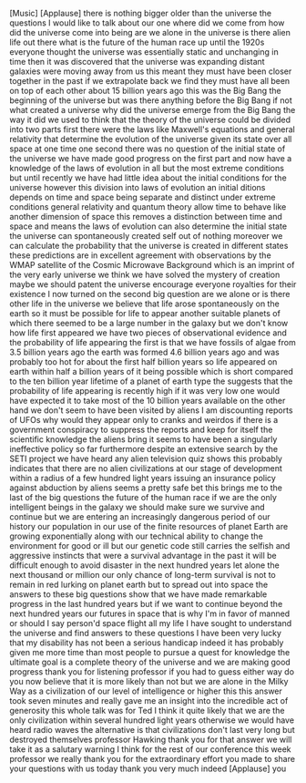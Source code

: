 
[Music]
[Applause]
there is nothing bigger older than the
universe the questions I would like to
talk about our one where did we come
from how did the universe come into
being are we alone in the universe is
there alien life out there what is the
future of the human race up until the
1920s everyone thought the universe was
essentially static and unchanging in
time then it was discovered that the
universe was expanding distant galaxies
were moving away from us this meant they
must have been closer together in the
past if we extrapolate back we find they
must have all been on top of each other
about 15 billion years ago this was the
Big Bang the beginning of the universe
but was there anything before the Big
Bang if not what created a universe why
did the universe emerge from the Big
Bang the way it did we used to think
that the theory of the universe could be
divided into two parts first there were
the laws like Maxwell&#39;s equations and
general relativity that determine the
evolution of the universe
given its state over all space at one
time one second there was no question of
the initial state of the universe we
have made good progress on the first
part and now have a knowledge of the
laws of evolution in all but the most
extreme conditions but until recently we
have had little idea about the initial
conditions for the universe however this
division into laws of evolution an
initial
ditions depends on time and space being
separate and distinct under extreme
conditions general relativity and
quantum theory allow time to behave like
another dimension of space this removes
a distinction between time and space and
means the laws of evolution can also
determine the initial state the universe
can spontaneously created self out of
nothing moreover we can calculate the
probability that the universe is created
in different states these predictions
are in excellent agreement with
observations by the WMAP satellite of
the Cosmic Microwave Background which is
an imprint of the very early universe we
think we have solved the mystery of
creation
maybe we should patent the universe
encourage everyone royalties for their
existence I now turned on the second big
question are we alone or is there other
life in the universe we believe that
life arose spontaneously on the earth so
it must be possible for life to appear
another suitable planets of which there
seemed to be a large number in the
galaxy but we don&#39;t know how life first
appeared we have two pieces of
observational evidence and the
probability of life appearing the first
is that we have fossils of algae from
3.5 billion years ago the earth was
formed 4.6 billion years ago and was
probably too hot for about the first
half billion years
so life appeared on earth within half a
billion years of it being possible which
is short compared to the ten billion
year lifetime of a planet of earth type
the suggests that the probability of
life appearing is recently high if it
was very low one would have expected it
to take most of the 10 billion years
available on the other hand we don&#39;t
seem to have been visited by aliens
I am discounting reports of UFOs why
would they appear only to cranks and
weirdos if there is a government
conspiracy to suppress the reports and
keep for itself the scientific knowledge
the aliens bring it seems to have been a
singularly ineffective policy so far
furthermore despite an extensive search
by the SETI project we have heard any
alien television quiz shows this
probably indicates that there are no
alien civilizations at our stage of
development within a radius of a few
hundred light years issuing an insurance
policy against abduction by aliens seems
a pretty safe bet this brings me to the
last of the big questions the future of
the human race if we are the only
intelligent beings in the galaxy we
should make sure we survive and continue
but we are entering an increasingly
dangerous period of our history our
population in our use of the finite
resources of planet Earth are growing
exponentially along with our technical
ability to change the environment for
good or ill
but our genetic code still carries the
selfish and aggressive instincts that
were a survival advantage in the past it
will be difficult enough to avoid
disaster in the next hundred years let
alone the next thousand or million our
only chance of long-term survival is not
to remain in red lurking on planet earth
but to spread out into space the answers
to these big questions show that we have
made remarkable progress in the last
hundred years but if we want to continue
beyond the next hundred years our
futures in space that is why I&#39;m in
favor of manned or should I say person&#39;d
space flight all my life I have sought
to understand the universe and find
answers to these questions I have been
very lucky that my disability has not
been a serious handicap indeed it has
probably given me more time than most
people to pursue a quest for knowledge
the ultimate goal is a complete theory
of the universe and we are making good
progress thank you for listening
professor if you had to guess either way
do you now believe that it is more
likely than not but we are alone in the
Milky Way as a civilization of our level
of intelligence or higher
this this answer took seven minutes and
really gave me an insight into the
incredible act of generosity this whole
talk was for Ted
I think it quite likely that we are the
only civilization within several hundred
light years otherwise we would have
heard radio waves the alternative is
that civilizations don&#39;t last very long
but destroyed themselves professor
Hawking thank you for that answer we
will take it as a salutary warning I
think for the rest of our conference
this week professor we really thank you
for the extraordinary effort you made to
share your questions with us today
thank you very much indeed
[Applause]
you
